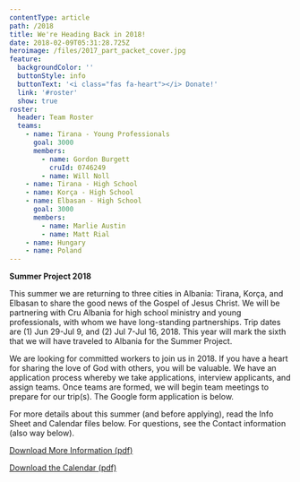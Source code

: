 ```yaml
---
contentType: article
path: /2018
title: We're Heading Back in 2018!
date: 2018-02-09T05:31:28.725Z
heroimage: /files/2017_part_packet_cover.jpg
feature:
  backgroundColor: ''
  buttonStyle: info
  buttonText: '<i class="fas fa-heart"></i> Donate!'
  link: '#roster'
  show: true
roster:
  header: Team Roster
  teams:
    - name: Tirana - Young Professionals
      goal: 3000
      members:
        - name: Gordon Burgett
          cruId: 0746249
        - name: Will Noll
    - name: Tirana - High School
    - name: Korça - High School
    - name: Elbasan - High School
      goal: 3000
      members:
        - name: Marlie Austin
        - name: Matt Rial
    - name: Hungary
    - name: Poland
---
```

**Summer Project 2018**

This summer we are returning to three cities in Albania: Tirana, Korça, and Elbasan to share the good news of the Gospel of Jesus Christ. We will be partnering with Cru Albania for high school ministry and young professionals, with whom we have long-standing partnerships. Trip dates are (1) Jun 29-Jul 9, and (2) Jul 7-Jul 16, 2018. This year will mark the sixth that we will have traveled to Albania for the Summer Project.

We are looking for committed workers to join us in 2018. If you have a heart for sharing the love of God with others, you will be valuable. We have an application process whereby we take applications, interview applicants, and assign teams. Once teams are formed, we will begin team meetings to prepare for our trip(s). The Google form application is below.

For more details about this summer (and before applying), read the Info Sheet and Calendar files below. For questions, see the Contact information (also way below).

[Download More Information (pdf)](/files/Albania-2018-Info-Sheet.pdf)

[Download the Calendar (pdf)](/files/Albania-2018-Info-Session-Calendar.pdf)
